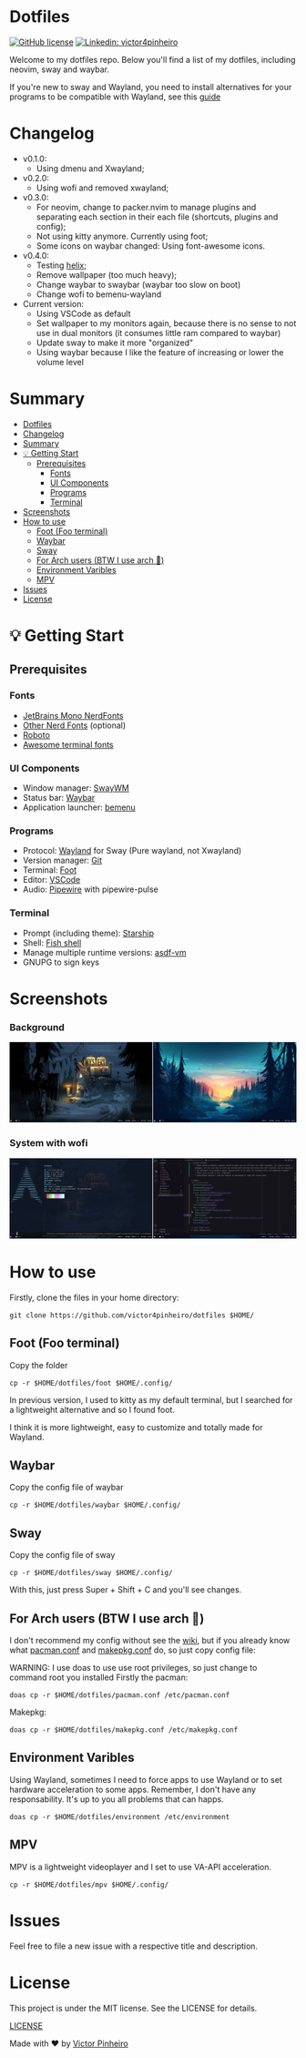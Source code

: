 # Dotfiles
[![GitHub license](https://img.shields.io/github/license/victor4pinheiro/dotfiles?style=for-the-badge)](https://github.com/victor4pinheiro/dotfiles/blob/main/LICENSE)
[![Linkedin: victor4pinheiro](https://img.shields.io/badge/-victor4pinheiro-blue?style=for-the-badge&logo=Linkedin&logoColor=white&link=https://www.linkedin.com/in/victor-4-pinheiro)](https://www.linkedin.com/in/victor-4-pinheiro)

Welcome to my dotfiles repo. Below you'll find  a list of my dotfiles, including neovim, sway and waybar.

If you're new to sway and Wayland, you need to install alternatives for your programs to be compatible with Wayland, see this [guide](https://github.com/swaywm/sway/wiki/i3-Migration-Guide#common-x11-apps-used-on-i3-with-wayland-alternatives)

# Changelog

* v0.1.0:
    * Using dmenu and Xwayland;
* v0.2.0:
    * Using wofi and removed xwayland;
* v0.3.0:
    * For neovim, change to packer.nvim to manage plugins and separating each section in their each file (shortcuts, plugins and config);
    * Not using kitty anymore. Currently using foot;
    * Some icons on waybar changed: Using font-awesome icons.
* v0.4.0:
    * Testing [helix](https://helix-editor.com/);
    * Remove wallpaper (too much heavy);
    * Change waybar to swaybar (waybar too slow on boot)
    * Change wofi to bemenu-wayland
* Current version:
    * Using VSCode as default
    * Set wallpaper to my monitors again, because there is no sense to not use in dual monitors (it consumes little ram compared to waybar)
    * Update sway to make it more "organized"
    * Using waybar because I like the feature of increasing or lower the volume level

# Summary
- [Dotfiles](#dotfiles)
- [Changelog](#changelog)
- [Summary](#summary)
- [:bulb: Getting Start](#bulb-getting-start)
  - [Prerequisites](#prerequisites)
    - [Fonts](#fonts)
    - [UI Components](#ui-components)
    - [Programs](#programs)
    - [Terminal](#terminal)
- [Screenshots](#screenshots)
- [How to use](#how-to-use)
  - [Foot (Foo terminal)](#foot-foo-terminal)
  - [Waybar](#waybar)
  - [Sway](#sway)
  - [For Arch users (BTW I use arch :rofl:)](#for-arch-users-btw-i-use-arch-rofl)
  - [Environment Varibles](#environment-varibles)
  - [MPV](#mpv)
- [Issues](#issues)
- [License](#license)

<a name="start"></a>
# :bulb: Getting Start

<a name="prerequisites"></a>
## Prerequisites

<a name="fonts"></a>
### Fonts

* [JetBrains Mono NerdFonts](https://www.nerdfonts.com/)
* [Other Nerd Fonts](https://github.com/ryanoasis/nerd-fonts) (optional)
* [Roboto](https://fonts.google.com/specimen/Roboto)
* [Awesome terminal fonts](https://github.com/gabrielelana/awesome-terminal-fonts)

<a name="ui"></a>
### UI Components

* Window manager: [SwayWM](https://swaywm.org/)
* Status bar: [Waybar](https://github.com/Alexays/Waybar)
* Application launcher: [bemenu](https://github.com/Cloudef/bemenu)

<a name="programs"></a>
### Programs

* Protocol: [Wayland](https://wayland.freedesktop.org/) for Sway (Pure wayland, not Xwayland)
* Version manager: [Git](https://git-scm.com/)
* Terminal: [Foot](https://codeberg.org/dnkl/foot)
* Editor: [VSCode](https://code.visualstudio.com/)
* Audio: [Pipewire](https://pipewire.org/) with pipewire-pulse

<a name="terminal"></a>
### Terminal

* Prompt (including theme): [Starship](https://starship.rs/)
* Shell: [Fish shell](https://fishshell.com/)
* Manage multiple runtime versions: [asdf-vm](https://asdf-vm.com/)
* GNUPG to sign keys

<a name="screenshot"></a>
# Screenshots

<h3>Background</h3>

![Screenshot fot system](./images/clear.png)

<h3>System with wofi</h3>

![Screenshot of system with bemenu, terminal and vscode](./images/terminal_menu.png)

<a name="how-to-use"></a>
# How to use

Firstly, clone the files in your home directory:
```
git clone https://github.com/victor4pinheiro/dotfiles $HOME/
```

<a name="foot"></a>
## Foot (Foo terminal)

Copy the folder
```
cp -r $HOME/dotfiles/foot $HOME/.config/
```
In previous version, I used to kitty as my default terminal, but I searched for a lightweight alternative and so I found foot.

I think it is more lightweight, easy to customize and totally made for Wayland.

<a name="waybar"></a>
## Waybar

Copy the config file of waybar
```
cp -r $HOME/dotfiles/waybar $HOME/.config/
```

<a name="sway"></a>
## Sway

Copy the config file of sway
```
cp -r $HOME/dotfiles/sway $HOME/.config/
```

With this, just press Super + Shift + C and you'll see changes.

<a name="arch-users"></a>
## For Arch users (BTW I use arch :rofl:)

I don't recommend my config without see the [wiki](https://wiki.archlinux.org/), but if you already know what [pacman.conf](https://wiki.archlinux.org/title/pacman) and [makepkg.conf](https://wiki.archlinux.org/title/makepkg) do, so just copy config file:

WARNING: I use doas to use use root privileges, so just change to command root you installed
Firstly the pacman:
```
doas cp -r $HOME/dotfiles/pacman.conf /etc/pacman.conf
```
Makepkg:
```
doas cp -r $HOME/dotfiles/makepkg.conf /etc/makepkg.conf
```
<a name="Environment Path"></a>
## Environment Varibles

Using Wayland, sometimes I need to force apps to use Wayland or to set hardware acceleration to some apps.
Remember, I don't have any responsability. It's up to you all problems that can happs.
```
doas cp -r $HOME/dotfiles/environment /etc/environment
```

<a name="MPV"></a>
## MPV
MPV is a lightweight videoplayer and I set to use VA-API acceleration.
```
cp -r $HOME/dotfiles/mpv $HOME/.config/ 
```

<a name="issues"></a>
# Issues

Feel free to file a new issue with a respective title and description.

<a name="license"></a>
# License

This project is under the MIT license. See the LICENSE for details.

[LICENSE](LICENSE)

Made with :heart: by [Victor Pinheiro](https://www.linkedin.com/in/victor-4-pinheiro/)
